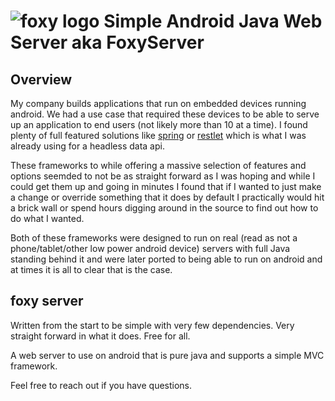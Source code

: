 # ![foxy logo](https://raw.githubusercontent.com/phpn00b/android-java-webserver/master/foxylogo.png) Simple Android Java Web Server aka FoxyServer

## Overview
My company builds applications that run on embedded devices running android. We had a use case that required these devices to be able to serve up an application to end users (not likely more than 10 at a time). I found plenty of full featured solutions like [spring](https://spring.io/) or [restlet](http://restlet.com/) which is what I was already using for a headless data api.

These frameworks to while offering a massive selection of features and options seemded to not be as straight forward as I was hoping and while I could get them up and going in minutes I found that if I wanted to just make a change or override something that it does by default I practically would hit a brick wall or spend hours digging around in the source to find out how to do what I wanted. 

Both of these frameworks were designed to run on real (read as not a phone/tablet/other low power android device) servers with full Java standing behind it and were later ported to being able to run on android and at times it is all to clear that is the case.

## foxy server
Written from the start to be simple with very few dependencies. Very straight forward in what it does. Free for all. 


A web server to use on android that is pure java and supports a simple MVC framework.


Feel free to reach out if you have questions. 
